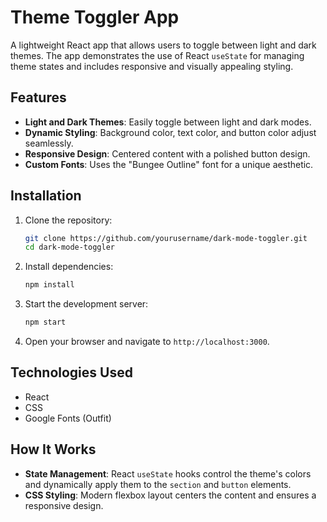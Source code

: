 # Theme Toggler App

A lightweight React app that allows users to toggle between light and dark themes. The app demonstrates the use of React `useState` for managing theme states and includes responsive and visually appealing styling.

## Features
- **Light and Dark Themes**: Easily toggle between light and dark modes.
- **Dynamic Styling**: Background color, text color, and button color adjust seamlessly.
- **Responsive Design**: Centered content with a polished button design.
- **Custom Fonts**: Uses the "Bungee Outline" font for a unique aesthetic.


## Installation

1. Clone the repository:
    ```bash
    git clone https://github.com/yourusername/dark-mode-toggler.git
    cd dark-mode-toggler
    ```

2. Install dependencies:
    ```bash
    npm install
    ```

3. Start the development server:
    ```bash
    npm start
    ```

4. Open your browser and navigate to `http://localhost:3000`.

## Technologies Used
- React
- CSS
- Google Fonts (Outfit)

## How It Works
- **State Management**: React `useState` hooks control the theme's colors and dynamically apply them to the `section` and `button` elements.
- **CSS Styling**: Modern flexbox layout centers the content and ensures a responsive design.

